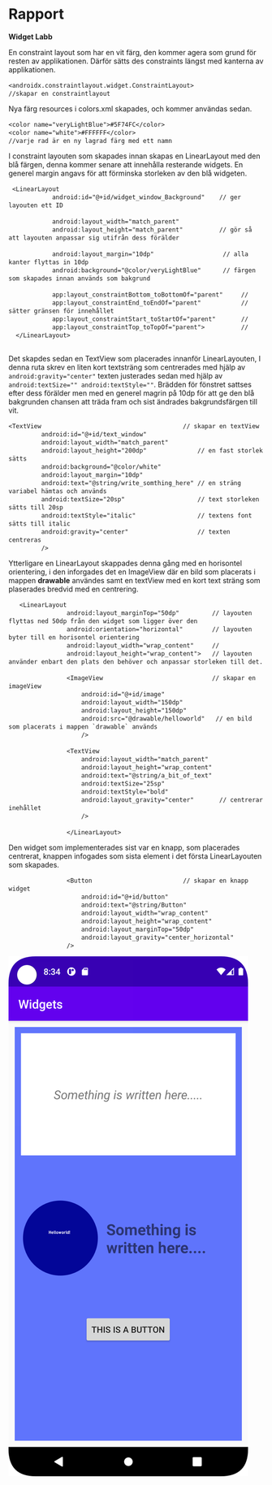 
# Rapport

**Widget Labb**

En constraint layout som har en vit färg, den kommer agera som grund för resten av applikationen. Därför sätts des constraints längst med kanterna av applikationen. 
```
<androidx.constraintlayout.widget.ConstraintLayout>
//skapar en constraintlayout

```

Nya färg resources i colors.xml skapades, och kommer användas sedan.

```
<color name="veryLightBlue">#5F74FC</color>
<color name="white">#FFFFFF</color>
//varje rad är en ny lagrad färg med ett namn 
```
I constraint layouten som skapades innan skapas en LinearLayout med den blå färgen, denna kommer senare att innehålla resterande widgets. En generel margin angavs för att förminska storleken av den blå widgeten.
```
 <LinearLayout
            android:id="@+id/widget_window_Background"    // ger layouten ett ID
            
            android:layout_width="match_parent"
            android:layout_height="match_parent"          // gör så att layouten anpassar sig utifrån dess förälder 
            
            android:layout_margin="10dp"                   // alla kanter flyttas in 10dp
            android:background="@color/veryLightBlue"      // färgen som skapades innan används som bakgrund

            app:layout_constraintBottom_toBottomOf="parent"     //
            app:layout_constraintEnd_toEndOf="parent"           // sätter gränsen för innehållet 
            app:layout_constraintStart_toStartOf="parent"       //
            app:layout_constraintTop_toTopOf="parent">          //
  </LinearLayout>
 
```
Det skapdes sedan en TextView som placerades innanför LinearLayouten, I denna ruta skrev en liten kort textsträng som centrerades med hjälp av `android:gravity="center"` texten justerades sedan med hjälp av `android:textSize="" android:textStyle=""`.
Brädden för fönstret sattses efter dess förälder men med en generel magrin på 10dp för att ge den blå bakgrunden chansen att träda fram och sist ändrades bakgrundsfärgen till vit. 
```
<TextView                                       // skapar en textView
         android:id="@+id/text_window"
         android:layout_width="match_parent"
         android:layout_height="200dp"              // en fast storlek sätts
         android:background="@color/white"          
         android:layout_margin="10dp"               
         android:text="@string/write_somthing_here" // en sträng variabel hämtas och används
         android:textSize="20sp"                    // text storleken sätts till 20sp
         android:textStyle="italic"                 // textens font sätts till italic
         android:gravity="center"                   // texten centreras
         />
```
Ytterligare en LinearLayout skappades denna gång med en horisontel orientering, i den inforgades det en ImageView där en bild som placerats i mappen **drawable** användes samt en textView med en kort text sträng som plaserades bredvid med en centrering. 
```
   <LinearLayout
                android:layout_marginTop="50dp"         // layouten flyttas ned 50dp från den widget som ligger över den 
                android:orientation="horizontal"        // layouten byter till en horisontel orientering
                android:layout_width="wrap_content"     //
                android:layout_height="wrap_content">   // layouten använder enbart den plats den behöver och anpassar storleken till det.

                <ImageView                              // skapar en imageView
                    android:id="@+id/image"
                    android:layout_width="150dp"
                    android:layout_height="150dp"
                    android:src="@drawable/helloworld"   // en bild som placerats i mappen `drawable` används
                    />

                <TextView
                    android:layout_width="match_parent"
                    android:layout_height="wrap_content"
                    android:text="@string/a_bit_of_text"
                    android:textSize="25sp"
                    android:textStyle="bold"
                    android:layout_gravity="center"       // centrerar inehållet 
                    />

                </LinearLayout>
```
Den widget som implementerades sist var en knapp, som placerades centrerat, knappen infogades som sista element i det första LinearLayouten som skapades. 
```
                <Button                         // skapar en knapp widget
                    android:id="@+id/button"
                    android:text="@string/Button"
                    android:layout_width="wrap_content"
                    android:layout_height="wrap_content"
                    android:layout_marginTop="50dp"
                    android:layout_gravity="center_horizontal"
                />
```
![](Screenshot.png)

